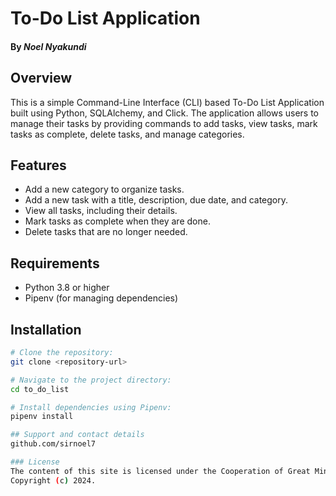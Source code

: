 # To-Do List Application

#### By *Noel Nyakundi*

## Overview

This is a simple Command-Line Interface (CLI) based To-Do List Application built using Python, SQLAlchemy, and Click. The application allows users to manage their tasks by providing commands to add tasks, view tasks, mark tasks as complete, delete tasks, and manage categories.

## Features

- Add a new category to organize tasks.
- Add a new task with a title, description, due date, and category.
- View all tasks, including their details.
- Mark tasks as complete when they are done.
- Delete tasks that are no longer needed.

## Requirements

- Python 3.8 or higher
- Pipenv (for managing dependencies)

## Installation

```bash
# Clone the repository:
git clone <repository-url>

# Navigate to the project directory:
cd to_do_list

# Install dependencies using Pipenv:
pipenv install

## Support and contact details
github.com/sirnoel7

### License
The content of this site is licensed under the Cooperation of Great Minds
Copyright (c) 2024.
